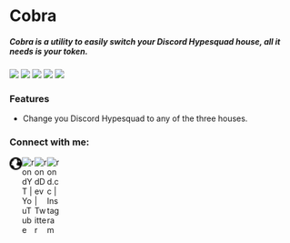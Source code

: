 # Cobra

##### Cobra is a utility to easily switch your Discord Hypesquad house, all it needs is your token.

![](https://img.shields.io/github/stars/rondDev/Cobra.svg) ![](https://img.shields.io/github/forks/rondDev/Cobra.svg) ![](https://img.shields.io/github/tag/rondDev/Cobra.svg) ![](https://img.shields.io/github/release/rondDev/Cobra.svg) ![](https://img.shields.io/github/issues/rondDev/Cobra.svg)

### Features

- Change you Discord Hypesquad to any of the three houses.

### Connect with me:

[<img align="left" alt="rond.cc" width="22px" src="https://raw.githubusercontent.com/iconic/open-iconic/master/svg/globe.svg" />][website]
[<img align="left" alt="rondYT | YouTube" width="22px" src="https://cdn.jsdelivr.net/npm/simple-icons@v3/icons/youtube.svg" />][youtube]
[<img align="left" alt="rondDev | Twitter" width="22px" src="https://cdn.jsdelivr.net/npm/simple-icons@v3/icons/twitter.svg" />][twitter]
[<img align="left" alt="rond.cc | Instagram" width="22px" src="https://cdn.jsdelivr.net/npm/simple-icons@v3/icons/instagram.svg" />][instagram]


[website]: https://rond.cc
[twitter]: https://twitter.com/rondDev
[youtube]: https://youtube.com/rondYT
[instagram]: https://instagram.com/rond.cc
